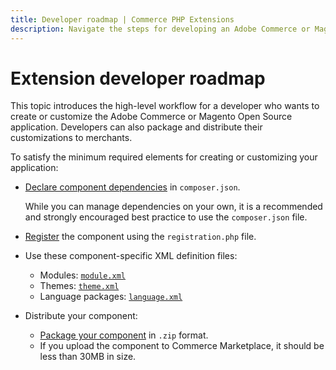 ```yaml
---
title: Developer roadmap | Commerce PHP Extensions
description: Navigate the steps for developing an Adobe Commerce or Magento Open Source extension.
---
```


# Extension developer roadmap

This topic introduces the high-level workflow for a developer who wants to create or customize the Adobe Commerce or Magento Open Source application. Developers can also package and distribute their customizations to merchants.

To satisfy the minimum required elements for creating or customizing your application:

*  [Declare component dependencies](build/composer-integration.md) in `composer.json`.

   While you can manage dependencies on your own, it is a recommended and strongly encouraged best practice to use the `composer.json` file.

*  [Register](build/component-registration.md) the component using the `registration.php` file.
*  Use these component-specific XML definition files:
   *  Modules: [`module.xml`](build/component-name.md)
   *  Themes: [`theme.xml`](https://developer.adobe.com/commerce/frontend-core/guide/themes/create-storefront/#declare-your-theme)
   *  Language packages: [`language.xml`](https://experienceleague.adobe.com/docs/commerce-operations/configuration-guide/cli/localization.html)

*  Distribute your component:
   *  [Package your component](package/component.md) in `.zip` format.
   *  If you upload the component to Commerce Marketplace, it should be less than 30MB in size.

